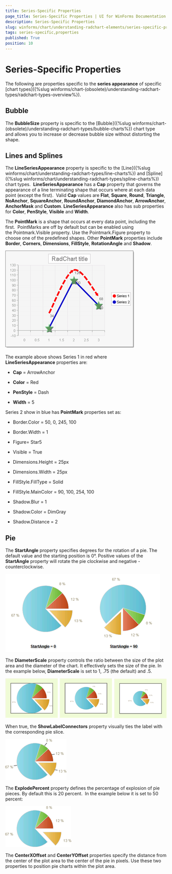 ```yaml
---
title: Series-Specific Properties
page_title: Series-Specific Properties | UI for WinForms Documentation
description: Series-Specific Properties
slug: winforms/chart/understanding-radchart-elements/series-specific-properties
tags: series-specific,properties
published: True
position: 10
---
```


# Series-Specific Properties



The following are properties specific to the __series appearance__ of specific [chart types]({%slug winforms/chart-(obsolete)/understanding-radchart-types/radchart-types-overview%}).

## Bubble

The __BubbleSize__ property is specific to the [Bubble]({%slug winforms/chart-(obsolete)/understanding-radchart-types/bubble-charts%}) chart type and allows you to increase or decrease bubble size without distorting the shape.

## Lines and Splines

The __LineSeriesAppearance__ property is specific to the [Line]({%slug winforms/chart/understanding-radchart-types/line-charts%}) and [Spline]({%slug winforms/chart/understanding-radchart-types/spline-charts%}) chart types.  __LineSeriesAppearance__ has a __Cap__ property that governs the appearance of a line terminating shape that occurs where at each data point (except the first).  Valid __Cap__ values are __Flat__, __Square__, __Round__, __Triangle__, __NoAnchor__, __SquareAnchor__, __RoundAnchor__, __DiamondAnchor__, __ArrowAnchor__, __AnchorMask__ and __Custom__. __LineSeriesAppearance__ also has sub properties for __Color__, __PenStyle__, __Visible__ and __Width__.

The __PointMark__ is a shape that occurs at every data point, including the first.  PointMarks are off by default but can be enabled using the Pointmark.Visible property. Use the Pointmark.Figure property to choose one of the predefined shapes. Other __PointMark__ properties include __Border__, __Corners__, __Dimensions__, __FillStyle__, __RotationAngle__ and __Shadow__.

![chart-undestanding-radchart-elements-series-specific-properties 001](images/chart-undestanding-radchart-elements-series-specific-properties001.png)

The example above shows Series 1 in red where __LineSeriesAppearance__ properties are:

* __Cap__ = ArrowAnchor 

* __Color__ = Red 

* __PenStyle__ = Dash 

* __Width__ = 5

Series 2 show in blue has __PointMark__ properties set as:

* Border.Color = 50, 0, 245, 100 

* Border.Width = 1 

* Figure= Star5 

* Visible = True 

* Dimensions.Height = 25px 

* Dimensions.Width = 25px 

* FillStyle.FillType = Solid 

* FillStyle.MainColor = 90, 100, 254, 100 

* Shadow.Blur = 1 

* Shadow.Color = DimGray 

* Shadow.Distance = 2

## Pie

The __StartAngle__ property specifies degrees for the rotation of a pie. The default value and the starting position is 0°. Positive values of the __StartAngle__ property will rotate the pie clockwise and negative - counterclockwise.

![chart-undestanding-radchart-elements-series-specific-properties 002](images/chart-undestanding-radchart-elements-series-specific-properties002.png)



The __DiameterScale__ property controls the ratio between the size of the plot area and the diameter of the chart. It effectively sets the size of the pie. In the example below, __DiameterScale__ is set to 1, .75 (the default) and .5.

![chart-undestanding-radchart-elements-series-specific-properties 003](images/chart-undestanding-radchart-elements-series-specific-properties003.png)

When true, the __ShowLabelConnectors__ property visually ties the label with the corresponding pie slice.

![chart-undestanding-radchart-elements-series-specific-properties 004](images/chart-undestanding-radchart-elements-series-specific-properties004.png)



The __ExplodePercent__ property defines the percentage of explosion of pie pieces. By default this is 20 percent.  In the example below it is set to 50 percent: 

![chart-undestanding-radchart-elements-series-specific-properties 005](images/chart-undestanding-radchart-elements-series-specific-properties005.png)

The __CenterXOffset__ and __CenterYOffset__ properties specify the distance from the center of the plot area to the center of the pie in pixels. Use these two properties to position pie charts within the plot area.


